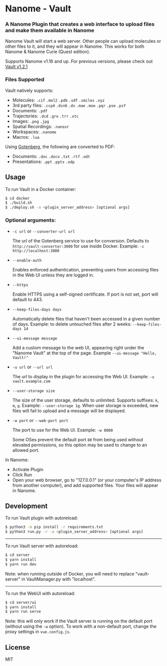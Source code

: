 # Nanome - Vault

### A Nanome Plugin that creates a web interface to upload files and make them available in Nanome

Nanome Vault will start a web server. Other people can upload molecules or other files to it, and they will appear in Nanome. This works for both Nanome & Nanome Curie (Quest edition).

Supports Nanome v1.16 and up. For previous versions, please check out [Vault v1.2.1](https://github.com/nanome-ai/plugin-vault/tree/v1.2.1)

### Files Supported

Vault natively supports:

- Molecules: `.cif` `.mol2` `.pdb` `.sdf` `.smiles` `.xyz`
- 3rd party files: `.ccp4` `.dsn6` `.dx` `.mae` `.moe` `.pqr` `.pse` `.psf`
- Documents: `.pdf`
- Trajectories: `.dcd` `.gro` `.trr` `.xtc`
- Images: `.png` `.jpg`
- Spatial Recordings: `.nanosr`
- Workspaces: `.nanome`
- Macros: `.lua`

Using [Gotenberg](https://github.com/thecodingmachine/gotenberg), the following are converted to PDF:

- Documents: `.doc` `.docx` `.txt` `.rtf` `.odt`
- Presentations: `.ppt` `.pptx` `.odp`

## Usage

To run Vault in a Docker container:

```sh
$ cd docker
$ ./build.sh
$ ./deploy.sh -a <plugin_server_address> [optional args]
```

### Optional arguments:

- `-c url` or `--converter-url url`

  The url of the Gotenberg service to use for conversion. Defaults to `http://vault-converter:3000` for use inside Docker. Example: `-c http://localhost:3000`

- `--enable-auth`

  Enables enforced authentication, preventing users from accessing files in the Web UI unless they are logged in.

- `--https`

  Enable HTTPS using a self-signed certificate. If port is not set, port will default to 443.

- `--keep-files-days days`

  Automatically delete files that haven't been accessed in a given number of days. Example: to delete untouched files after 2 weeks: `--keep-files-days 14`

- `--ui-message message`

  Add a custom message to the web UI, appearing right under the "Nanome Vault" at the top of the page. Example `--ui-message "Hello, Vault!"`

- `-u url` or `--url url`

  The url to display in the plugin for accessing the Web UI. Example: `-u vault.example.com`

- `--user-storage size`

  The size of the user storage, defaults to unlimited. Supports suffixes: `k`, `m`, `g`. Example: `--user-storage 1g`. When user storage is exceeded, new files will fail to upload and a message will be displayed.

- `-w port` or `--web-port port`

  The port to use for the Web UI. Example: `-w 8080`

  Some OSes prevent the default port `80` from being used without elevated permissions, so this option may be used to change to an allowed port.

In Nanome:

- Activate Plugin
- Click Run
- Open your web browser, go to "127.0.0.1" (or your computer's IP address from another computer), and add supported files. Your files will appear in Nanome.

## Development

To run Vault plugin with autoreload:

```sh
$ python3 -m pip install -r requirements.txt
$ python3 run.py -r -a <plugin_server_address> [optional args]
```

---

To run Vault server with autoreload:

```sh
$ cd server
$ yarn install
$ yarn run dev
```

Note: when running outside of Docker, you will need to replace "vault-server" in VaultManager.py with "localhost".

---

To run the WebUI with autoreload:

```sh
$ cd server/ui
$ yarn install
$ yarn run serve
```

Note: this will only work if the Vault server is running on the default port (without using the `-w` option). To work with a non-default port, change the proxy settings in `vue.config.js`.

## License

MIT
